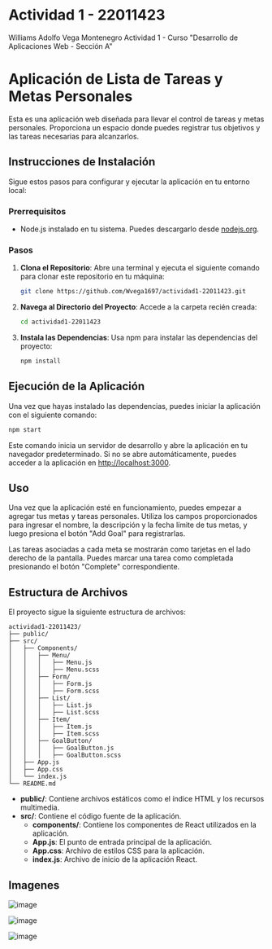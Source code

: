# Actividad 1 - 22011423
Williams Adolfo Vega Montenegro
Actividad 1 - Curso "Desarrollo de Aplicaciones Web - Sección A"

# Aplicación de Lista de Tareas y Metas Personales

Esta es una aplicación web diseñada para llevar el control de tareas y metas personales. Proporciona un espacio donde puedes registrar tus objetivos y las tareas necesarias para alcanzarlos.

## Instrucciones de Instalación

Sigue estos pasos para configurar y ejecutar la aplicación en tu entorno local:

### Prerrequisitos

- Node.js instalado en tu sistema. Puedes descargarlo desde [nodejs.org](https://nodejs.org/).

### Pasos

1. **Clona el Repositorio**: Abre una terminal y ejecuta el siguiente comando para clonar este repositorio en tu máquina:
   ```bash
   git clone https://github.com/Wvega1697/actividad1-22011423.git
   ```

2. **Navega al Directorio del Proyecto**: Accede a la carpeta recién creada:
   ```bash
   cd actividad1-22011423
   ```

3. **Instala las Dependencias**: Usa npm para instalar las dependencias del proyecto:
   ```bash
   npm install
   ```

## Ejecución de la Aplicación

Una vez que hayas instalado las dependencias, puedes iniciar la aplicación con el siguiente comando:

```bash
npm start
```

Este comando inicia un servidor de desarrollo y abre la aplicación en tu navegador predeterminado. Si no se abre automáticamente, puedes acceder a la aplicación en [http://localhost:3000](http://localhost:3000).

## Uso

Una vez que la aplicación esté en funcionamiento, puedes empezar a agregar tus metas y tareas personales. Utiliza los campos proporcionados para ingresar el nombre, la descripción y la fecha límite de tus metas, y luego presiona el botón "Add Goal" para registrarlas.

Las tareas asociadas a cada meta se mostrarán como tarjetas en el lado derecho de la pantalla. Puedes marcar una tarea como completada presionando el botón "Complete" correspondiente.

## Estructura de Archivos

El proyecto sigue la siguiente estructura de archivos:

```
actividad1-22011423/
├── public/
├── src/
│   ├── Components/
│   │   ├── Menu/
│   │   │   ├── Menu.js
│   │   │   ├── Menu.scss
│   │   ├── Form/
│   │   │   ├── Form.js
│   │   │   ├── Form.scss
│   │   ├── List/
│   │   │   ├── List.js
│   │   │   ├── List.scss
│   │   ├── Item/
│   │   │   ├── Item.js
│   │   │   ├── Item.scss
│   │   ├── GoalButton/
│   │   │   ├── GoalButton.js
│   │   │   ├── GoalButton.scss
│   ├── App.js
│   ├── App.css
│   └── index.js
└── README.md
```

- **public/**: Contiene archivos estáticos como el índice HTML y los recursos multimedia.
- **src/**: Contiene el código fuente de la aplicación.
  - **components/**: Contiene los componentes de React utilizados en la aplicación.
  - **App.js**: El punto de entrada principal de la aplicación.
  - **App.css**: Archivo de estilos CSS para la aplicación.
  - **index.js**: Archivo de inicio de la aplicación React.

## Imagenes

![image](https://github.com/Wvega1697/actividad1-22011423/assets/20270532/b4eea702-2839-43b1-9f9e-7647b7ea3177)

![image](https://github.com/Wvega1697/actividad1-22011423/assets/20270532/d972d678-6805-40f8-90e2-57bd6747fdfa)

![image](https://github.com/Wvega1697/actividad1-22011423/assets/20270532/9ccdc2d9-b75e-487a-b033-4af766b0fd3d)
